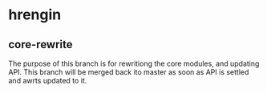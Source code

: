 hrengin
=======

## core-rewrite
The purpose of this branch is for rewritiong the core modules, and updating API.
This branch will be merged back ito master as soon as API is settled and awrts updated to it.
